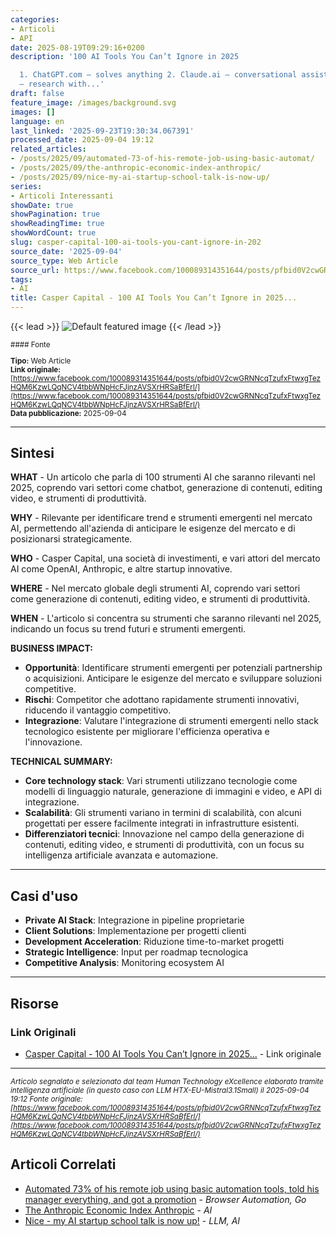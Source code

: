 ```yaml
---
categories:
- Articoli
- API
date: 2025-08-19T09:29:16+0200
description: '100 AI Tools You Can’t Ignore in 2025

  1. ChatGPT.com – solves anything 2. Claude.ai – conversational assistant 3. Perplexity.ai
  – research with...'
draft: false
feature_image: /images/background.svg
images: []
language: en
last_linked: '2025-09-23T19:30:34.067391'
processed_date: 2025-09-04 19:12
related_articles:
- /posts/2025/09/automated-73-of-his-remote-job-using-basic-automat/
- /posts/2025/09/the-anthropic-economic-index-anthropic/
- /posts/2025/09/nice-my-ai-startup-school-talk-is-now-up/
series:
- Articoli Interessanti
showDate: true
showPagination: true
showReadingTime: true
showWordCount: true
slug: casper-capital-100-ai-tools-you-cant-ignore-in-202
source_date: '2025-09-04'
source_type: Web Article
source_url: https://www.facebook.com/100089314351644/posts/pfbid0V2cwGRNNcqTzufxFtwxgTezHQM6KzwLQqNCV4tbbWNpHcFJjnzAVSXrHRSaBfErl/
tags:
- AI
title: Casper Capital - 100 AI Tools You Can’t Ignore in 2025...
---
```


{{< lead >}}
![Default featured image](/images/background.svg)
{{< /lead >}}

<small>
#### Fonte

**Tipo:** Web Article  
**Link originale:** [https://www.facebook.com/100089314351644/posts/pfbid0V2cwGRNNcqTzufxFtwxgTezHQM6KzwLQqNCV4tbbWNpHcFJjnzAVSXrHRSaBfErl/](https://www.facebook.com/100089314351644/posts/pfbid0V2cwGRNNcqTzufxFtwxgTezHQM6KzwLQqNCV4tbbWNpHcFJjnzAVSXrHRSaBfErl/)  
**Data pubblicazione:** 2025-09-04

</small>

---

## Sintesi

**WHAT** - Un articolo che parla di 100 strumenti AI che saranno rilevanti nel 2025, coprendo vari settori come chatbot, generazione di contenuti, editing video, e strumenti di produttività.

**WHY** - Rilevante per identificare trend e strumenti emergenti nel mercato AI, permettendo all'azienda di anticipare le esigenze del mercato e di posizionarsi strategicamente.

**WHO** - Casper Capital, una società di investimenti, e vari attori del mercato AI come OpenAI, Anthropic, e altre startup innovative.

**WHERE** - Nel mercato globale degli strumenti AI, coprendo vari settori come generazione di contenuti, editing video, e strumenti di produttività.

**WHEN** - L'articolo si concentra su strumenti che saranno rilevanti nel 2025, indicando un focus su trend futuri e strumenti emergenti.

**BUSINESS IMPACT:**
- **Opportunità**: Identificare strumenti emergenti per potenziali partnership o acquisizioni. Anticipare le esigenze del mercato e sviluppare soluzioni competitive.
- **Rischi**: Competitor che adottano rapidamente strumenti innovativi, riducendo il vantaggio competitivo.
- **Integrazione**: Valutare l'integrazione di strumenti emergenti nello stack tecnologico esistente per migliorare l'efficienza operativa e l'innovazione.

**TECHNICAL SUMMARY:**
- **Core technology stack**: Vari strumenti utilizzano tecnologie come modelli di linguaggio naturale, generazione di immagini e video, e API di integrazione.
- **Scalabilità**: Gli strumenti variano in termini di scalabilità, con alcuni progettati per essere facilmente integrati in infrastrutture esistenti.
- **Differenziatori tecnici**: Innovazione nel campo della generazione di contenuti, editing video, e strumenti di produttività, con un focus su intelligenza artificiale avanzata e automazione.

---

## Casi d'uso

- **Private AI Stack**: Integrazione in pipeline proprietarie
- **Client Solutions**: Implementazione per progetti clienti
- **Development Acceleration**: Riduzione time-to-market progetti
- **Strategic Intelligence**: Input per roadmap tecnologica
- **Competitive Analysis**: Monitoring ecosystem AI

---



## Risorse

### Link Originali
- [Casper Capital - 100 AI Tools You Can’t Ignore in 2025...](https://www.facebook.com/100089314351644/posts/pfbid0V2cwGRNNcqTzufxFtwxgTezHQM6KzwLQqNCV4tbbWNpHcFJjnzAVSXrHRSaBfErl/) - Link originale


---

*<small>Articolo segnalato e selezionato dal team Human Technology eXcellence elaborato tramite intelligenza artificiale (in questo caso con LLM HTX-EU-Mistral3.1Small) il 2025-09-04 19:12
Fonte originale: [https://www.facebook.com/100089314351644/posts/pfbid0V2cwGRNNcqTzufxFtwxgTezHQM6KzwLQqNCV4tbbWNpHcFJjnzAVSXrHRSaBfErl/](https://www.facebook.com/100089314351644/posts/pfbid0V2cwGRNNcqTzufxFtwxgTezHQM6KzwLQqNCV4tbbWNpHcFJjnzAVSXrHRSaBfErl/)</small>*

## Articoli Correlati

- [Automated 73% of his remote job using basic automation tools, told his manager everything, and got a promotion](/posts/2025/09/automated-73-of-his-remote-job-using-basic-automat/) - *Browser Automation, Go*
- [The Anthropic Economic Index  Anthropic](/posts/2025/09/the-anthropic-economic-index-anthropic/) - *AI*
- [Nice - my AI startup school talk is now up!](/posts/2025/09/nice-my-ai-startup-school-talk-is-now-up/) - *LLM, AI*